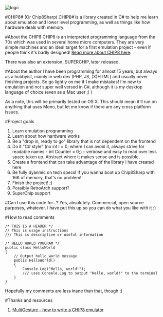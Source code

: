 ![logo](http://i64.tinypic.com/2gx0acl.gif)

#CHIP8# (Or Chip8Sharp)
CHIP8# is a library created in C# to help me learn about emulation and lower level programming, as well as things like how hardware deals with memory.

#About the CHIP8
CHIP8 is an interpreted programming language from the 70s which was used in several home micro computers. They are very simple machines and an ideal target for a first emulation project - even if people think it's badly designed! [Read more about CHIP8 here](https://en.wikipedia.org/wiki/CHIP-8).

There was also an extension, SUPERCHIP, later released.

#About the author
I have been programming for almost 15 years, but always as a hobbyist, mainly in web dev (PHP, JS, (X)HTML) and usually never finishing projects. So go lightly on me if I make mistakes! I'm new to emulation and not super well versed in C#, although it is my desktop language of choice (even as a Mac user ;) )

As a note, this will be primarily tested on OS X. This should mean it'll run on anything that uses Mono, but let me know if there are any cross platform issues.

#Project goals
1. Learn emulation programming
2. Learn about how hardware works
3. Be a "drop in, ready to go" library that is not dependent on the frontend
3. Do it "C# style" (no int i = 0; where I can avoid it, always strive for readable names - int Counter = 0;) - verbose and easy to read over less space taken up. Abstract where it makes sense and is possible.
4. Create a frontend that can take advantage of the library I have created here
5. Be fully dyanmic on tech specs! If you wanna boot up Chip8Sharp with 16K of memory, that's no problem!'
6. Finish the project! ;)
7. Possibly RetroArch support?
8. SuperChip support

#Can I use this code for...?
Yes, absolutely. Commercial, open source purposes, whatever. I have put this up so you can do what you like with it :)

#How to read comments
~~~~
/* THIS IS A HEADER */
// This is usage instructions
/// This is descriptive or useful information
~~~~

~~~~
/* HELLO WORLD PROGRAM */
public class HelloWorld
{
    // Output hello world message
    public HelloWorld()
    {
        Console.Log("Hello, world!");
        /// uses Console.Log to output "Hello, world!" to the terminal
    }
}
~~~~
Hopefully my comments are less inane than that, though ;)

#Thanks and resources
1. [MultiGesture - how to write a CHIP8 emulator](http://www.multigesture.net/articles/how-to-write-an-emulator-chip-8-interpreter/)
